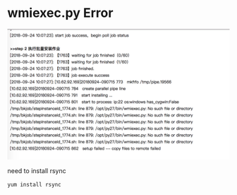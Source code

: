 # wmiexec.py Error

![No /opt/py27/bin folder](../../../.gitbook/assets/screen-shot-2018-09-25-at-10.50.15.png)

need to install rsync

```text
yum install rsync
```


